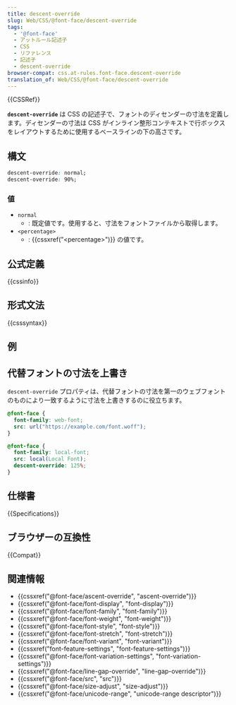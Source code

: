 ```yaml
---
title: descent-override
slug: Web/CSS/@font-face/descent-override
tags:
  - '@font-face'
  - アットルール記述子
  - CSS
  - リファレンス
  - 記述子
  - descent-override
browser-compat: css.at-rules.font-face.descent-override
translation_of: Web/CSS/@font-face/descent-override
---
```

{{CSSRef}}

**`descent-override`** は CSS の記述子で、フォントのディセンダーの寸法を定義します。ディセンダーの寸法は CSS がインライン整形コンテキストで行ボックスをレイアウトするために使用するベースラインの下の高さです。

## 構文

```css
descent-override: normal;
descent-override: 90%;
```

### 値

- `normal`
  - : 既定値です。使用すると、寸法をフォントファイルから取得します。
- `<percentage>`
  - : {{cssxref("&lt;percentage&gt;")}} の値です。

## 公式定義

{{cssinfo}}

## 形式文法

{{csssyntax}}

## 例

## 代替フォントの寸法を上書き

`descent-override` プロパティは、代替フォントの寸法を第一のウェブフォントのものにより一致するように寸法を上書きするのに役立ちます。

```css
@font-face {
  font-family: web-font;
  src: url("https://example.com/font.woff");
}

@font-face {
  font-family: local-font;
  src: local(Local Font);
  descent-override: 125%;
}
```

## 仕様書

{{Specifications}}

## ブラウザーの互換性

{{Compat}}

## 関連情報

- {{cssxref("@font-face/ascent-override", "ascent-override")}}
- {{cssxref("@font-face/font-display", "font-display")}}
- {{cssxref("@font-face/font-family", "font-family")}}
- {{cssxref("@font-face/font-weight", "font-weight")}}
- {{cssxref("@font-face/font-style", "font-style")}}
- {{cssxref("@font-face/font-stretch", "font-stretch")}}
- {{cssxref("@font-face/font-variant", "font-variant")}}
- {{cssxref("font-feature-settings", "font-feature-settings")}}
- {{cssxref("@font-face/font-variation-settings", "font-variation-settings")}}
- {{cssxref("@font-face/line-gap-override", "line-gap-override")}}
- {{cssxref("@font-face/src", "src")}}
- {{cssxref("@font-face/size-adjust", "size-adjust")}}
- {{cssxref("@font-face/unicode-range", "unicode-range descriptor")}}
